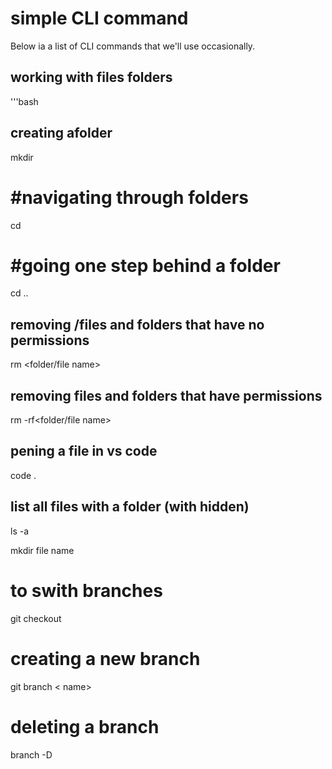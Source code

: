 # simple CLI command

Below ia a list of CLI commands that we'll use occasionally.

## working with files folders 
'''bash

## creating afolder
mkdir <folder name>

# #navigating through folders

cd <folder name>

# #going one step behind a folder
cd ..
## removing /files and folders that have no permissions
rm <folder/file name> 

## removing files and folders that have permissions
rm -rf<folder/file name>
## pening a file in vs code
code .
## list all files with a folder (with hidden)
ls -a

mkdir file name
# to swith branches
git checkout <branch name>
# creating a new branch
git branch < name>
# deleting a branch
branch -D <branch name>
